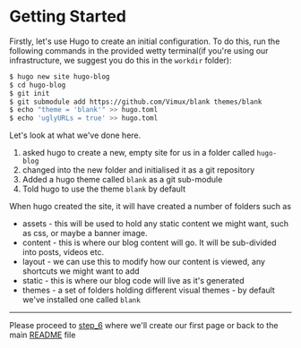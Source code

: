# Getting Started
Firstly, let's use Hugo to create an initial configuration. To do this, run the following commands in the provided wetty
terminal(if you're using our infrastructure, we suggest you do this in the `workdir` folder):

```bash
$ hugo new site hugo-blog
$ cd hugo-blog
$ git init
$ git submodule add https://github.com/Vimux/blank themes/blank
$ echo "theme = 'blank'" >> hugo.toml
$ echo 'uglyURLs = true' >> hugo.toml
```

Let's look at what we've done here.
1. asked hugo to create a new, empty site for us in a folder called `hugo-blog`
1. changed into the new folder and initialised it as a git repository
1. Added a hugo theme called `blank` as a git sub-module
1. Told hugo to use the theme `blank` by default

When hugo created the site, it will have created a number of folders such as
* assets - this will be used to hold any static content we might want, such as css, or maybe a banner image.
* content - this is where our blog content will go. It will be sub-divided into posts, videos etc.
* layout - we can use this to modify how our content is viewed, any shortcuts we might want to add
* static - this is where our blog code will live as it's generated
* themes - a set of folders holding different visual themes - by default we've installed one called `blank`

---
Please proceed to [step_6](../step_6/README.md) where we'll create our first page or
back to the main [README](../../README.md) file

